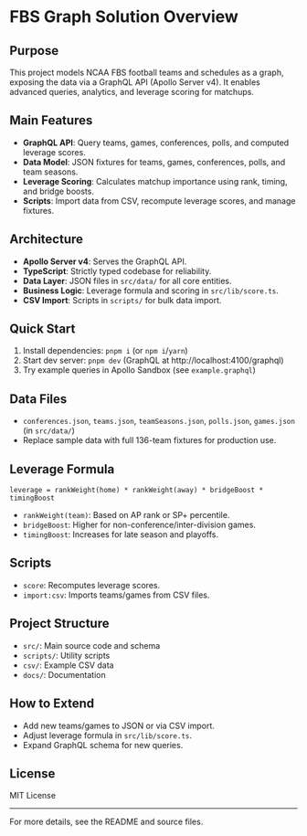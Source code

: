 # FBS Graph Solution Overview

## Purpose

This project models NCAA FBS football teams and schedules as a graph, exposing the data via a GraphQL API (Apollo Server v4). It enables advanced queries, analytics, and leverage scoring for matchups.

## Main Features

- **GraphQL API**: Query teams, games, conferences, polls, and computed leverage scores.
- **Data Model**: JSON fixtures for teams, games, conferences, polls, and team seasons.
- **Leverage Scoring**: Calculates matchup importance using rank, timing, and bridge boosts.
- **Scripts**: Import data from CSV, recompute leverage scores, and manage fixtures.

## Architecture

- **Apollo Server v4**: Serves the GraphQL API.
- **TypeScript**: Strictly typed codebase for reliability.
- **Data Layer**: JSON files in `src/data/` for all core entities.
- **Business Logic**: Leverage formula and scoring in `src/lib/score.ts`.
- **CSV Import**: Scripts in `scripts/` for bulk data import.

## Quick Start

1. Install dependencies: `pnpm i` (or `npm i`/`yarn`)
2. Start dev server: `pnpm dev` (GraphQL at http://localhost:4100/graphql)
3. Try example queries in Apollo Sandbox (see `example.graphql`)

## Data Files

- `conferences.json`, `teams.json`, `teamSeasons.json`, `polls.json`, `games.json` (in `src/data/`)
- Replace sample data with full 136-team fixtures for production use.

## Leverage Formula

```text
leverage = rankWeight(home) * rankWeight(away) * bridgeBoost * timingBoost
```

- `rankWeight(team)`: Based on AP rank or SP+ percentile.
- `bridgeBoost`: Higher for non-conference/inter-division games.
- `timingBoost`: Increases for late season and playoffs.

## Scripts

- `score`: Recomputes leverage scores.
- `import:csv`: Imports teams/games from CSV files.

## Project Structure

- `src/`: Main source code and schema
- `scripts/`: Utility scripts
- `csv/`: Example CSV data
- `docs/`: Documentation

## How to Extend

- Add new teams/games to JSON or via CSV import.
- Adjust leverage formula in `src/lib/score.ts`.
- Expand GraphQL schema for new queries.

## License

MIT License

---

For more details, see the README and source files.
